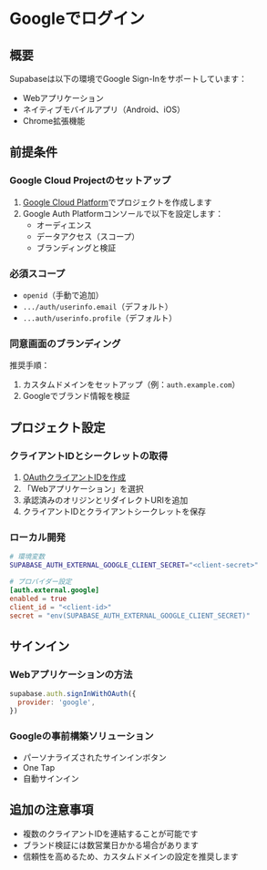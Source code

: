 # Googleでログイン

## 概要

Supabaseは以下の環境でGoogle Sign-Inをサポートしています：
- Webアプリケーション
- ネイティブモバイルアプリ（Android、iOS）
- Chrome拡張機能

## 前提条件

### Google Cloud Projectのセットアップ

1. [Google Cloud Platform](https://console.cloud.google.com/home/dashboard)でプロジェクトを作成します
2. Google Auth Platformコンソールで以下を設定します：
   - オーディエンス
   - データアクセス（スコープ）
   - ブランディングと検証

### 必須スコープ

- `openid`（手動で追加）
- `.../auth/userinfo.email`（デフォルト）
- `...auth/userinfo.profile`（デフォルト）

### 同意画面のブランディング

推奨手順：
1. カスタムドメインをセットアップ（例：`auth.example.com`）
2. Googleでブランド情報を検証

## プロジェクト設定

### クライアントIDとシークレットの取得

1. [OAuthクライアントIDを作成](https://console.cloud.google.com/auth/clients/create)
2. 「Webアプリケーション」を選択
3. 承認済みのオリジンとリダイレクトURIを追加
4. クライアントIDとクライアントシークレットを保存

### ローカル開発

```bash
# 環境変数
SUPABASE_AUTH_EXTERNAL_GOOGLE_CLIENT_SECRET="<client-secret>"
```

```toml
# プロバイダー設定
[auth.external.google]
enabled = true
client_id = "<client-id>"
secret = "env(SUPABASE_AUTH_EXTERNAL_GOOGLE_CLIENT_SECRET)"
```

## サインイン

### Webアプリケーションの方法

```javascript
supabase.auth.signInWithOAuth({
  provider: 'google',
})
```

### Googleの事前構築ソリューション

- パーソナライズされたサインインボタン
- One Tap
- 自動サインイン

## 追加の注意事項

- 複数のクライアントIDを連結することが可能です
- ブランド検証には数営業日かかる場合があります
- 信頼性を高めるため、カスタムドメインの設定を推奨します
